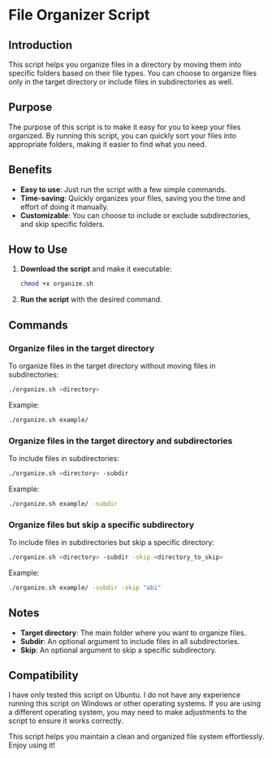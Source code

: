 # File Organizer Script

## Introduction

This script helps you organize files in a directory by moving them into specific folders based on their file types. You can choose to organize files only in the target directory or include files in subdirectories as well.

## Purpose

The purpose of this script is to make it easy for you to keep your files organized. By running this script, you can quickly sort your files into appropriate folders, making it easier to find what you need.

## Benefits

- **Easy to use**: Just run the script with a few simple commands.
- **Time-saving**: Quickly organizes your files, saving you the time and effort of doing it manually.
- **Customizable**: You can choose to include or exclude subdirectories, and skip specific folders.

## How to Use

1. **Download the script** and make it executable:
   ```bash
   chmod +x organize.sh
   ```

2. **Run the script** with the desired command.

## Commands

### Organize files in the target directory

To organize files in the target directory without moving files in subdirectories:
```bash
./organize.sh <directory>
```
Example:
```bash
./organize.sh example/
```

### Organize files in the target directory and subdirectories

To include files in subdirectories:
```bash
./organize.sh <directory> -subdir
```
Example:
```bash
./organize.sh example/ -subdir
```

### Organize files but skip a specific subdirectory

To include files in subdirectories but skip a specific directory:
```bash
./organize.sh <directory> -subdir -skip <directory_to_skip>
```
Example:
```bash
./organize.sh example/ -subdir -skip "abi"
```

## Notes

- **Target directory**: The main folder where you want to organize files.
- **Subdir**: An optional argument to include files in all subdirectories.
- **Skip**: An optional argument to skip a specific subdirectory.

## Compatibility

I have only tested this script on Ubuntu. I do not have any experience running this script on Windows or other operating systems. If you are using a different operating system, you may need to make adjustments to the script to ensure it works correctly.

This script helps you maintain a clean and organized file system effortlessly. Enjoy using it!

